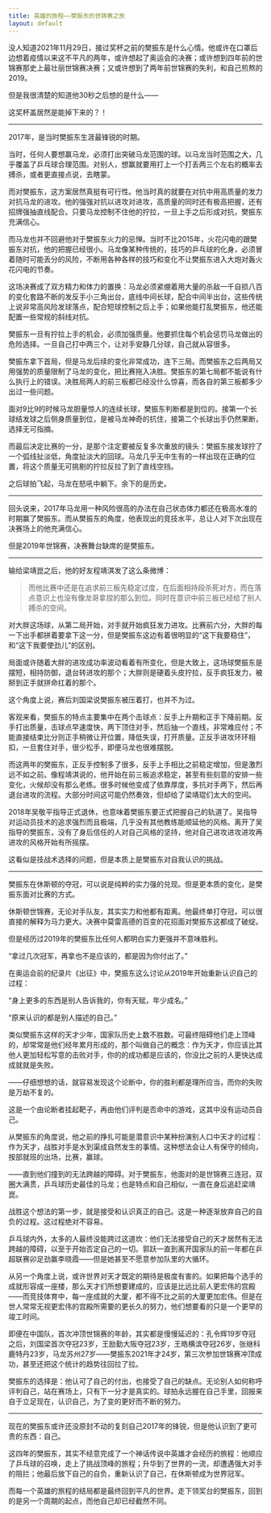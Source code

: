 ```yaml
---
title: 英雄的旅程——樊振东的世锦赛之旅
layout: default
---
```


没人知道2021年11月29日，接过奖杯之前的樊振东是什么心情。他或许在口罩后边想着疫情以来这不平凡的两年，或许想起了奥运会的决赛；或许想到四年前的世锦赛那史上最壮丽世锦赛决赛；又或许想到了两年前世锦赛的失利，和自己煎熬的2019。

但是我很清楚的知道他30秒之后想的是什么——

这奖杯盖居然是能掉下来的？！

----

2017年，是当时樊振东生涯最锋锐的时期。

当时，任何人要想赢马龙，必须打出突破马龙范围的球。以马龙当时范围之大，几乎覆盖了乒乓球合理范围。对别人，想赢就要用打上一个打丢两三个左右的概率去搏杀，或者更直接点说，去瞎蒙。

而对樊振东，这方案居然真挺有可行性。他当时真的就要在对抗中用高质量的发力对抗马龙的进攻。他的强强对抗以进攻对进攻，高质量的同时还有极高把握，还有招牌强抽直线配合。只要马龙控制不住他的拧拉，一旦上手之后形成对抗，樊振东充满信心。

而马龙也并不回避他对于樊振东火力的忌惮。当时不比2015年，火花闪电的跟樊振东对抗，他的把握已经很小。马龙像某种传统的，技巧的乒乓球的化身，必须冒着随时可能丢分的风险，不断用各种各样的技巧和变化不让樊振东进入大炮对轰火花闪电的节奏。

这场决赛成了双方精力和体力的置换：马龙必须紧绷着用大量的杀敌一千自损八百的变化套路不断的发反手小三角出台，底线中间长球，配合中间半出台，这些传统上说非常高风险发球落点，配合短球控制之后上手；如果他能打乱樊振东，他还能配置一些常规的斜线对抗。

樊振东一旦有拧拉上手的机会，必须加强质量。他要抓住每个机会惩罚马龙做出的危险选择。一旦自己打中两三个，让对手安静几分球，自己就从容很多。

樊振东拿下首局，但是马龙后续的变化非常成功，连下三局。而樊振东之后两局又用强势的质量限制了马龙的变化，把比赛拖入决胜。樊振东的第七局都不能说有什么执行上的错误。决胜局两人的前三板都已经没什么惊喜，而各自的第三板都多少出过一些问题。

面对9比9的时候马龙胆量惊人的连续长球，樊振东判断都是到位的。接第一个长球结发球之后侧身质量到位，是被马龙神奇的抗住，接第二个长球出手仍然果断，选择无可指摘。

而最后决定比赛的一分，是那个注定要被反复多次重放的镜头：樊振东接发球拧了一个弧线扯淡低，角度扯淡大的回球。马龙几乎无中生有的一样出现在正确的位置，将这个质量无可挑剔的拧拉反拉了到了直线空挡。

之后球拍飞起，马龙在怒吼中躺下。余下的是历史。

----

回头说来，2017年马龙用一种风险很高的办法在自己状态体力都还在极高水准的时期赢了樊振东。而从樊振东的角度，他表现出的竞技水平，总让人对下次出现在决赛场上的他充满信心。

但是2019年世锦赛，决赛舞台缺席的是樊振东。

----

输给梁靖崑之后，他的好友程靖淇发了这么条微博：

> 而他比赛中还是在追求前三板先稳定过度，在后面相持段杀死对方，而在落点意识上也没有像龙哥拿捏的那么到位。同时在意识中前三板已经给了别人搏杀的空间。

对大胖这场球，从第二局开始，对手就开始疯狂发力进攻。比赛前六分，大胖的每一下出手都拼着要拿下这一分，但是樊振东这边有着很明显的“这下我要稳住”，和“这下我要使劲儿”的区别。

局面或许随着大胖的进攻成功率波动看着有所变化，但是大致上，这场球樊振东是摆短，相持防御，退台转进攻的那个；大胖则是硬着头皮拧拉，反手疯狂发力，被掰到正手就拼命扛着的那个。

这个角度上说，赛后刘国梁说樊振东被压着打，也并不为过。

客观来看，樊振东的特点主要集中在两个击球点：反手上升期和正手下降前期。反手打出质量，击球点早速度快，两下顶住对手，然后抽一个直线，非常难应付；不能直接结束比分则正手稍微让开位置，降低失误，打开质量。正反手进攻环环相扣，一旦套住对手，很少松手，即便马龙也很难摆脱。

而这两年的樊振东，正反手控制多了很多，反手上手相比之前稳定增加，但是激烈远不如之前。像程靖淇说的，他开始在前三板追求稳定，甚至有些刻意的安排一些变化，火候却没有那么老练。很多时候他变成了依靠厚度，多抗对手两下，然后再退台进攻的流程。大部分时间这可能仍然奏效，但却给了梁靖琨们太大的空间。

2018年吴敬平指导正式退休，也意味着樊振东要正式把握自己的轨道了。吴指导对运动员技术的追求强烈而且极端，几乎没有其他教练能顺延他的风格。离开了吴指导的樊振东，没有了身后信任的人对自己风格的坚持，他对自己进攻进攻进攻再进攻的风格开始有所摇摆。

这看似是技战术选择的问题，但是本质上是樊振东对自我认识的挑战。

----

樊振东在休斯顿的夺冠，可以说是纯粹的实力强的兑现。但是更本质的变化，是樊振东面对比赛的方式。

休斯顿世锦赛，无论对手队友，其实实力和他都有距离。他最终单打夺冠，可以很直接的解释为马力更大。决赛中莫雷高德的百变的花招面对樊振东这都成了破绽。

但是经历过2019年的樊振东比任何人都明白实力更强并不意味胜利。

“拿过几次冠军，再拿也不是应该的，都是因为你付出了。”

在奥运会前的纪录片《出征》中，樊振东这么讨论从2019年开始重新认识自己的过程：

“身上更多的东西是别人告诉我的，你有天赋，年少成名。”

“原来认识的都是别人描述的自己。”


类似樊振东这样的天才少年，国家队历史上数不胜数。可最终阻碍他们走上顶峰的，却常常是他们经年累月形成的，那个叫做自己的概念：作为天才，你应该比其他人更加轻松写意的击败对手，你的的成功都是应该的，你没比之前的人更快达成成就就是失败。

——仔细想想的话，就容易发现这个论断中，你的胜利都是理所应当，而你的失败是万劫不复的。

这是一个由论断者挂起靶子，再由他们评判是否命中的游戏，这其中没有运动员自己。

从樊振东的角度说，他之前的挣扎可能是潜意识中某种扮演别人口中天才的过程：作为天才，战胜对手是水到渠成自然发生的事情。这种想法会让人有保守的倾向，按部就班的出场，比赛，赢球。

——直到他们撞到的无法跨越的障碍。对于樊振东，他面对的是世锦赛三连冠，双圈大满贯，乒乓球历史最佳的马龙；也是特点和自己相似，一直在身后追赶梁靖崑。


战胜这个想法的第一步，就是接受和认识真正的自己。这是一种逐渐放弃自己的自负的过程。这过程绝对不容易。

乒乓球内外，太多的人最终没能跨过这道坎：他们无法接受自己的天才居然有无法跨越的障碍，以至于开始否定自己的一切。郭跃一直到离开国家队的前一年都在乒超联赛卯足劲赢李晓霞——但是她甚至不愿意参加队里的大循环。

从另一个角度上说，或许世界对天才既定的期待是极度有害的。如果把每个选手的成就形容成一座楼，那么天才们所想要建成的，应该是比远比前人更宏伟的宫殿——而竞技体育中，每一座成就的大厦，都不得不比之前的大厦更加宏伟。但是在世人常常无视更宏伟的宫殿所需要的更长久的努力，他们想要看的只是一个更早的竣工时间。

即便在中国队，首次冲顶世锦赛的年龄，其实都是慢慢延迟的：孔令辉19岁夺冠之后，刘国梁首次夺冠23岁，王励勤大阪夺冠23岁，王皓横滨夺冠26岁，张继科鹿特丹23岁，马龙苏州27岁——樊振东2021年才24岁，第三次参加世锦赛冲顶成功，甚至还把这个统计的趋势往回拉了拉。

樊振东的选择是：他认可了自己的付出，也接受了自己的缺点。无论别人如何称呼评判自己，站在赛场上，只有下一分才是真实的。球拍永远握在自己手里，回报来自于立足现在，认识自己，为了变的更好而不断的努力。

----

现在的樊振东或许还没原封不动的复刻自己2017年的锋锐，但是他认识到了更可贵的东西：自己。

这四年的樊振东，其实不经意完成了一个神话传说中英雄才会经历的旅程：他顺应了乒乓球的召唤，走上了挑战顶峰的旅程；升华到了世界的一流，却遭遇强大对手的阻拦；他最后放下自己的自负，重新认识了自己，在休斯顿成为世界冠军。

而每一个英雄的旅程的结局都是最终回到平凡的世界。走下领奖台的樊振东，回到的是另一个周期的起点，而他自己却已经截然不同。
